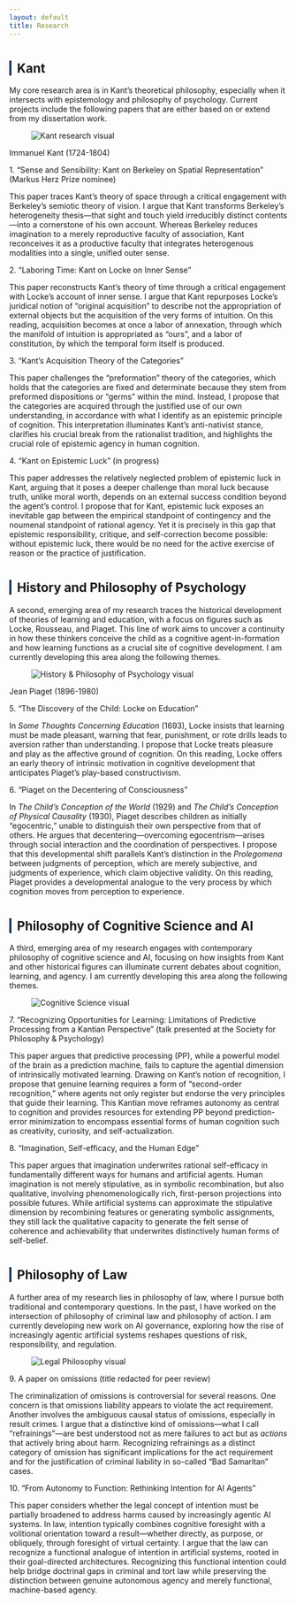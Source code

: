 ```yaml
---
layout: default
title: Research
---
```



<div class="divider"></div>

<!-- ===== Kant ===== -->
<h2 id="kant" style="font-size:1.6em; margin-top:40px; border-left:4px solid #1B3A57; padding-left:10px;">Kant</h2>
<p>My core research area is in Kant’s theoretical philosophy, especially when it intersects with epistemology and philosophy of psychology. Current projects include the following papers that are either based on or extend from my dissertation work.</p>

<figure class="figure-torn">
  <img src="assets/kant.png" alt="Kant research visual">
</figure>
<p class="img-credit">Immanuel Kant (1724-1804)</p>


<div class="subhead">1. “Sense and Sensibility: Kant on Berkeley on Spatial Representation” (Markus Herz Prize nominee)</div>
<p class="subdesc">This paper traces Kant’s theory of space through a critical engagement with Berkeley’s semiotic theory of vision. I argue that Kant transforms Berkeley’s heterogeneity thesis—that sight and touch yield irreducibly distinct contents—into a cornerstone of his own account. Whereas Berkeley reduces imagination to a merely reproductive faculty of association, Kant reconceives it as a productive faculty that integrates heterogenous modalities into a single, unified outer sense.</p>

<div class="subhead">2. “Laboring Time: Kant on Locke on Inner Sense”</div>
<p class="subdesc">This paper reconstructs Kant’s theory of time through a critical engagement with Locke’s account of inner sense. I argue that Kant repurposes Locke’s juridical notion of “original acquisition” to describe not the appropriation of external objects but the acquisition of the very forms of intuition. On this reading, acquisition becomes at once a labor of annexation, through which the manifold of intuition is appropriated as “ours”, and a labor of constitution, by which the temporal form itself is produced.</p>

<div class="subhead">3. “Kant’s Acquisition Theory of the Categories”</div>
<p class="subdesc">This paper challenges the “preformation” theory of the categories, which holds that the categories are fixed and determinate because they stem from preformed dispositions or “germs” within the mind. Instead, I propose that the categories are acquired through the justified use of our own understanding, in accordance with what I identify as an epistemic principle of cognition. This interpretation illuminates Kant’s anti-nativist stance, clarifies his crucial break from the rationalist tradition, and highlights the crucial role of epistemic agency in human cognition.</p>

<div class="subhead">4. “Kant on Epistemic Luck” (in progress)</div>
<p class="subdesc">This paper addresses the relatively neglected problem of epistemic luck in Kant, arguing that it poses a deeper challenge than moral luck because truth, unlike moral worth, depends on an external success condition beyond the agent’s control. I propose that for Kant, epistemic luck exposes an inevitable gap between the empirical standpoint of contingency and the noumenal standpoint of rational agency. Yet it is precisely in this gap that epistemic responsibility, critique, and self-correction become possible: without epistemic luck, there would be no need for the active exercise of reason or the practice of justification.</p>


<!-- ===== History and Philosophy of Psychology ===== -->
<h2 id="history-psych" style="font-size:1.6em; margin-top:40px; border-left:4px solid #1B3A57; padding-left:10px;">History and Philosophy of Psychology</h2>
<p>A second, emerging area of my research traces the historical development of theories of learning and education, with a focus on figures such as Locke, Rousseau, and Piaget. This line of work aims to uncover a continuity in how these thinkers conceive the child as a cognitive agent-in-formation and how learning functions as a crucial site of cognitive development. I am currently developing this area along the following themes.</p>

<figure class="figure-torn">
  <img src="assets/jean-piaget.png" alt="History & Philosophy of Psychology visual">
</figure>
<p class="img-credit">Jean Piaget (1896-1980)</p>
 


<div class="subhead">5. “The Discovery of the Child: Locke on Education”</div>
<p class="subdesc">In <em>Some Thoughts Concerning Education</em> (1693), Locke insists that learning must be made pleasant, warning that fear, punishment, or rote drills leads to aversion rather than understanding. I propose that Locke treats pleasure and play as the affective ground of cognition. On this reading, Locke offers an early theory of intrinsic motivation in cognitive development that anticipates Piaget’s play-based constructivism.</p>

<div class="subhead">6. “Piaget on the Decentering of Consciousness”</div>
<p class="subdesc">In <em>The Child’s Conception of the World</em> (1929) and <em>The Child’s Conception of Physical Causality</em> (1930), Piaget describes children as initially “egocentric,” unable to distinguish their own perspective from that of others. He argues that decentering—overcoming egocentrism—arises through social interaction and the coordination of perspectives. I propose that this developmental shift parallels Kant’s distinction in the <em>Prolegomena</em> between judgments of perception, which are merely subjective, and judgments of experience, which claim objective validity. On this reading, Piaget provides a developmental analogue to the very process by which cognition moves from perception to experience.</p>


<!-- ===== Philosophy of Cognitive Science ===== -->
<h2 id="cogsci" style="font-size:1.6em; margin-top:40px; border-left:4px solid #1B3A57; padding-left:10px;">Philosophy of Cognitive Science and AI</h2>
<p>A third, emerging area of my research engages with contemporary philosophy of cognitive science and AI, focusing on how insights from Kant and other historical figures can illuminate current debates about cognition, learning, and agency. I am currently developing this area along the following themes.</p>

<figure class="figure-torn">
  <img src="assets/cognitive.png" alt="Cognitive Science visual">
</figure>


<div class="subhead">7. “Recognizing Opportunities for Learning: Limitations of Predictive Processing from a Kantian Perspective” (talk presented at the Society for Philosophy & Psychology)</div>
<p class="subdesc">This paper argues that predictive processing (PP), while a powerful model of the brain as a prediction machine, fails to capture the agential dimension of intrinsically motivated learning. Drawing on Kant’s notion of recognition, I propose that genuine learning requires a form of “second-order recognition,” where agents not only register but endorse the very principles that guide their learning. This Kantian move reframes autonomy as central to cognition and provides resources for extending PP beyond prediction-error minimization to encompass essential forms of human cognition such as creativity, curiosity, and self-actualization.</p>

<div class="subhead">8. “Imagination, Self-efficacy, and the Human Edge”</div>
<p class="subdesc">This paper argues that imagination underwrites rational self-efficacy in fundamentally different ways for humans and artificial agents. Human imagination is not merely stipulative, as in symbolic recombination, but also qualitative, involving phenomenologically rich, first-person projections into possible futures. While artificial systems can approximate the stipulative dimension by recombining features or generating symbolic assignments, they still lack the qualitative capacity to generate the felt sense of coherence and achievability that underwrites distinctively human forms of self-belief.</p>


<!-- ===== Philosophy of Law ===== -->
<h2 id="legal" style="font-size:1.6em; margin-top:40px; border-left:4px solid #1B3A57; padding-left:10px;">Philosophy of Law</h2>
<p>A further area of my research lies in philosophy of law, where I pursue both traditional and contemporary questions. In the past, I have worked on the intersection of philosophy of criminal law and philosophy of action. I am currently developing new work on AI governance, exploring how the rise of increasingly agentic artificial systems reshapes questions of risk, responsibility, and regulation.</p>

<figure class="figure-torn">
  <img src="assets/law.png" alt="Legal Philosophy visual">
</figure>


<div class="subhead">9. A paper on omissions (title redacted for peer review)</div>
<p class="subdesc">The criminalization of omissions is controversial for several reasons. One concern is that omissions liability appears to violate the act requirement. Another involves the ambiguous causal status of omissions, especially in result crimes. I argue that a distinctive kind of omissions—what I call “refrainings”—are best understood not as mere failures to act but as <em>actions</em> that actively bring about harm. Recognizing refrainings as a distinct category of omission has significant implications for the act requirement and for the justification of criminal liability in so-called “Bad Samaritan” cases.</p>

<div class="subhead">10. “From Autonomy to Function: Rethinking Intention for AI Agents”</div>
<p class="subdesc">This paper considers whether the legal concept of intention must be partially broadened to address harms caused by increasingly agentic AI systems. In law, intention typically combines cognitive foresight with a volitional orientation toward a result—whether directly, as purpose, or obliquely, through foresight of virtual certainty. I argue that the law can recognize a functional analogue of intention in artificial systems, rooted in their goal-directed architectures. Recognizing this functional intention could help bridge doctrinal gaps in criminal and tort law while preserving the distinction between genuine autonomous agency and merely functional, machine-based agency.</p>

<div class="divider"></div>
